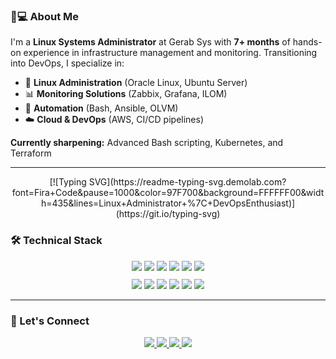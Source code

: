 ### 👨💻 About Me
I'm a **Linux Systems Administrator** at Gerab Sys with **7+ months** of hands-on experience in infrastructure management and monitoring. Transitioning into DevOps, I specialize in:
- 🐧 **Linux Administration** (Oracle Linux, Ubuntu Server)
- 📊 **Monitoring Solutions** (Zabbix, Grafana, ILOM)
- 🤖 **Automation** (Bash, Ansible, OLVM)
- ☁️ **Cloud & DevOps** (AWS, CI/CD pipelines)

**Currently sharpening:** Advanced Bash scripting, Kubernetes, and Terraform

---

<div align="center">
[![Typing SVG](https://readme-typing-svg.demolab.com?font=Fira+Code&pause=1000&color=97F700&background=FFFFFF00&width=435&lines=Linux+Administrator+%7C+DevOpsEnthusiast)](https://git.io/typing-svg)  
</div>

### 🛠️ Technical Stack

<div align="center" style="margin: 10px 0">
  <img src="https://img.shields.io/badge/Oracle_Linux-F80000?style=for-the-badge&logoColor=transparent" />
  <img src="https://img.shields.io/badge/Red_Hat-EE0000?style=for-the-badge&logoColor=transparent" />
  <img src="https://img.shields.io/badge/Ubuntu-E95420?style=for-the-badge&logoColor=transparent" />
  <img src="https://img.shields.io/badge/Ansible-EE0000?style=for-the-badge&logoColor=transparent" />
  <img src="https://img.shields.io/badge/Zabbix-CC0000?style=for-the-badge&logoColor=transparent" />
  <img src="https://img.shields.io/badge/AWS-FF9900?style=for-the-badge&logoColor=transparent" />
</div>

<div align="center" style="margin: 10px 0">
  <img src="https://img.shields.io/badge/Shell_Scripting-4EAA25?style=for-the-badge&logoColor=transparent" />
  <img src="https://img.shields.io/badge/Python-3776AB?style=for-the-badge&logoColor=transparent" />
  <img src="https://img.shields.io/badge/HTML-E34F26?style=for-the-badge&logoColor=transparent" />
  <img src="https://img.shields.io/badge/CSS-1572B6?style=for-the-badge&logoColor=transparent" />
  <img src="https://img.shields.io/badge/Tailwind_CSS-06B6D4?style=for-the-badge&logoColor=transparent" />
  <img src="https://img.shields.io/badge/JavaScript-F7DF1E?style=for-the-badge&logoColor=transparent" />
</div>

---

### 🤝 Let's Connect
<div align="center">
  <a href="https://www.linkedin.com/in/mohammedniyasnf/">
    <img src="https://img.shields.io/badge/LinkedIn-0077B5?style=for-the-badge&logo=linkedin&logoColor=white" />
  </a>
  <a href="https://medium.com/@mohammedniyas654">
    <img src="https://img.shields.io/badge/Medium-12100E?style=for-the-badge&logo=medium&logoColor=white" />
  </a>
  <a href="mailto:mohammedniyas654@gmail.com">
    <img src="https://img.shields.io/badge/Email-D14836?style=for-the-badge&logo=gmail&logoColor=white" />
  </a>
   <a href="https://www.youtube.com/@blur141">
    <img src="https://img.shields.io/badge/Youtube-D14836?style=for-the-badge&logo=youtube&logoColor=white" />
  </a>
</div>
